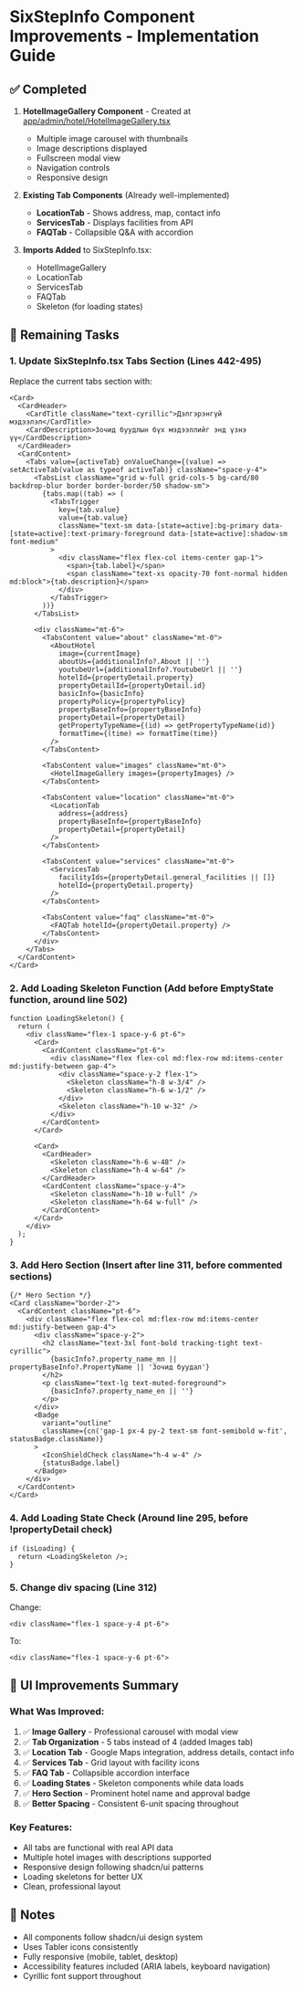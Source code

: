 # SixStepInfo Component Improvements - Implementation Guide

## ✅ Completed
1. **HotelImageGallery Component** - Created at [app/admin/hotel/HotelImageGallery.tsx](app/admin/hotel/HotelImageGallery.tsx)
   - Multiple image carousel with thumbnails
   - Image descriptions displayed
   - Fullscreen modal view
   - Navigation controls
   - Responsive design

2. **Existing Tab Components** (Already well-implemented)
   - **LocationTab** - Shows address, map, contact info
   - **ServicesTab** - Displays facilities from API
   - **FAQTab** - Collapsible Q&A with accordion

3. **Imports Added** to SixStepInfo.tsx:
   - HotelImageGallery
   - LocationTab
   - ServicesTab
   - FAQTab
   - Skeleton (for loading states)

## 🔧 Remaining Tasks

### 1. Update SixStepInfo.tsx Tabs Section (Lines 442-495)

Replace the current tabs section with:

```tsx
<Card>
  <CardHeader>
    <CardTitle className="text-cyrillic">Дэлгэрэнгүй мэдээлэл</CardTitle>
    <CardDescription>Зочид буудлын бүх мэдээллийг энд үзнэ үү</CardDescription>
  </CardHeader>
  <CardContent>
    <Tabs value={activeTab} onValueChange={(value) => setActiveTab(value as typeof activeTab)} className="space-y-4">
      <TabsList className="grid w-full grid-cols-5 bg-card/80 backdrop-blur border border-border/50 shadow-sm">
        {tabs.map((tab) => (
          <TabsTrigger
            key={tab.value}
            value={tab.value}
            className="text-sm data-[state=active]:bg-primary data-[state=active]:text-primary-foreground data-[state=active]:shadow-sm font-medium"
          >
            <div className="flex flex-col items-center gap-1">
              <span>{tab.label}</span>
              <span className="text-xs opacity-70 font-normal hidden md:block">{tab.description}</span>
            </div>
          </TabsTrigger>
        ))}
      </TabsList>

      <div className="mt-6">
        <TabsContent value="about" className="mt-0">
          <AboutHotel
            image={currentImage}
            aboutUs={additionalInfo?.About || ''}
            youtubeUrl={additionalInfo?.YoutubeUrl || ''}
            hotelId={propertyDetail.property}
            propertyDetailId={propertyDetail.id}
            basicInfo={basicInfo}
            propertyPolicy={propertyPolicy}
            propertyBaseInfo={propertyBaseInfo}
            propertyDetail={propertyDetail}
            getPropertyTypeName={(id) => getPropertyTypeName(id)}
            formatTime={(time) => formatTime(time)}
          />
        </TabsContent>

        <TabsContent value="images" className="mt-0">
          <HotelImageGallery images={propertyImages} />
        </TabsContent>

        <TabsContent value="location" className="mt-0">
          <LocationTab
            address={address}
            propertyBaseInfo={propertyBaseInfo}
            propertyDetail={propertyDetail}
          />
        </TabsContent>

        <TabsContent value="services" className="mt-0">
          <ServicesTab
            facilityIds={propertyDetail.general_facilities || []}
            hotelId={propertyDetail.property}
          />
        </TabsContent>

        <TabsContent value="faq" className="mt-0">
          <FAQTab hotelId={propertyDetail.property} />
        </TabsContent>
      </div>
    </Tabs>
  </CardContent>
</Card>
```

### 2. Add Loading Skeleton Function (Add before EmptyState function, around line 502)

```tsx
function LoadingSkeleton() {
  return (
    <div className="flex-1 space-y-6 pt-6">
      <Card>
        <CardContent className="pt-6">
          <div className="flex flex-col md:flex-row md:items-center md:justify-between gap-4">
            <div className="space-y-2 flex-1">
              <Skeleton className="h-8 w-3/4" />
              <Skeleton className="h-6 w-1/2" />
            </div>
            <Skeleton className="h-10 w-32" />
          </div>
        </CardContent>
      </Card>

      <Card>
        <CardHeader>
          <Skeleton className="h-6 w-48" />
          <Skeleton className="h-4 w-64" />
        </CardHeader>
        <CardContent className="space-y-4">
          <Skeleton className="h-10 w-full" />
          <Skeleton className="h-64 w-full" />
        </CardContent>
      </Card>
    </div>
  );
}
```

### 3. Add Hero Section (Insert after line 311, before commented sections)

```tsx
{/* Hero Section */}
<Card className="border-2">
  <CardContent className="pt-6">
    <div className="flex flex-col md:flex-row md:items-center md:justify-between gap-4">
      <div className="space-y-2">
        <h2 className="text-3xl font-bold tracking-tight text-cyrillic">
          {basicInfo?.property_name_mn || propertyBaseInfo?.PropertyName || 'Зочид буудал'}
        </h2>
        <p className="text-lg text-muted-foreground">
          {basicInfo?.property_name_en || ''}
        </p>
      </div>
      <Badge
        variant="outline"
        className={cn('gap-1 px-4 py-2 text-sm font-semibold w-fit', statusBadge.className)}
      >
        <IconShieldCheck className="h-4 w-4" />
        {statusBadge.label}
      </Badge>
    </div>
  </CardContent>
</Card>
```

### 4. Add Loading State Check (Around line 295, before !propertyDetail check)

```tsx
if (isLoading) {
  return <LoadingSkeleton />;
}
```

### 5. Change div spacing (Line 312)

Change:
```tsx
<div className="flex-1 space-y-4 pt-6">
```

To:
```tsx
<div className="flex-1 space-y-6 pt-6">
```

## 🎨 UI Improvements Summary

### What Was Improved:
1. ✅ **Image Gallery** - Professional carousel with modal view
2. ✅ **Tab Organization** - 5 tabs instead of 4 (added Images tab)
3. ✅ **Location Tab** - Google Maps integration, address details, contact info
4. ✅ **Services Tab** - Grid layout with facility icons
5. ✅ **FAQ Tab** - Collapsible accordion interface
6. ✅ **Loading States** - Skeleton components while data loads
7. ✅ **Hero Section** - Prominent hotel name and approval badge
8. ✅ **Better Spacing** - Consistent 6-unit spacing throughout

### Key Features:
- All tabs are functional with real API data
- Multiple hotel images with descriptions supported
- Responsive design following shadcn/ui patterns
- Loading skeletons for better UX
- Clean, professional layout

## 📝 Notes
- All components follow shadcn/ui design system
- Uses Tabler icons consistently
- Fully responsive (mobile, tablet, desktop)
- Accessibility features included (ARIA labels, keyboard navigation)
- Cyrillic font support throughout
